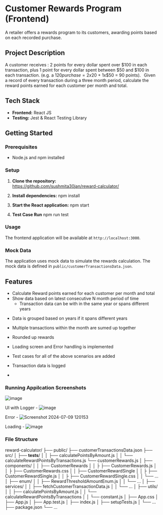 # Customer Rewards Program (Frontend)

A retailer offers a rewards program to its customers, awarding points based on each recorded purchase.  

## Project Description

A customer receives : 2 points for every dollar spent over $100 in each transaction, plus 1 point for every dollar spent between $50 and $100 in each transaction. 
(e.g. a $120 purchase = 2x$20 + 1x$50 = 90 points). 
  
Given a record of every transaction during a three month period, calculate the reward points earned for each customer per month and total. 


## Tech Stack

- **Frontend:** React JS
- **Testing:** Jest & React Testing Library

## Getting Started

### Prerequisites

- Node.js and npm installed

### Setup

1. **Clone the repository:**    
https://github.com/sushmita30jan/reward-calculator/

2. **Install dependencies:**
   npm install

3. **Start the React application:**
   npm start

4. **Test Case Run**
    npm run test

### Usage

The frontend application will be available at `http://localhost:3000`.

### Mock Data

The application uses mock data to simulate the rewards calculation. The mock data is defined in `public/customerTransactionsData.json`.

## Features

- Calculate Reward points earned for each customer per month and total
- Show data based on latest consecutive N month period of time
  - Transaction data can be with in the same year or spans different years

* Data is grouped based on years if it spans different years
* Multiple transactions within the month are sumed up together
* Rounded up rewards

* Loading screen and Error handling is implemented
* Test cases for all of the above scenarios are added
* Transaction data is logged
* 

### Running Appilcation Screenshots
![image](https://github.com/user-attachments/assets/4e064bb6-929b-424a-8054-ae5127528d55)

UI with Logger - 
![image](https://github.com/user-attachments/assets/3ac04ff3-7910-453a-9a29-43edd8d7cdd4)

Error - 
![Screenshot 2024-07-09 120153](https://github.com/sushmita30jan/reward-calculator/assets/126414273/de7998fe-cbc8-4689-b03a-d7869b3360de)

Loading - 
![image](https://github.com/user-attachments/assets/248248f4-af7e-46e9-9cfa-57d6113fbcdf)


### File Structure

reward-calculator/
├── public/
    ├── customerTransactionsData.json
├── src/
│   ├── __tests__/
│   │   ├── calculatePointsByAmount.js
│   │   └── calculateRewardPointsByTransactions.js
        └── customerRewards.js
│   ├── components/
│   │   ├── CustomerRewards
│   │   ├    ├── CustomerRewards.js
│   │   ├    ├── CustomerRewards.css
    │   │   ├── CustomerRewardSingle
    │   │   ├    ├── CustomerRewardSingle.js
    │   │   ├    ├── CustomerRewardSingle.css
│   │   └── ...
│   ├── enum/
│   │   ├── RewardThresholdAmountEnum.js
│   │   └── ...
│   ├── services/
│   │   ├── fetchCustomerTransactionData.js
│   │   └── ...
│   ├── utils/
│   │   ├── calculatePointsByAmount.js
│   │   └── calculateRewardPointsByTransactions
│   │   └── constant.js
│   ├── App.css
│   ├── App.js
│   ├── App.test.js
│   ├── index.js
│   ├── setupTests.js
│   └── ...
├── package.json
└── ...
```
